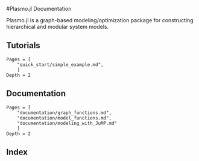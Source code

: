 #Plasmo.jl Documentation

Plasmo.jl is a graph-based modeling/optimization package for constructing hierarchical and modular system models.

<!-- ## Subtitle

More text -->

## Tutorials

```@contents
Pages = [
    "quick_start/simple_example.md",
    ]
Depth = 2
```

## Documentation
```@contents
Pages = [
    "documentation/graph_functions.md",
    "documentation/model_functions.md",
    "documentation/modeling_with_JuMP.md"
    ]
Depth = 2
```

## Index

```@index
```
